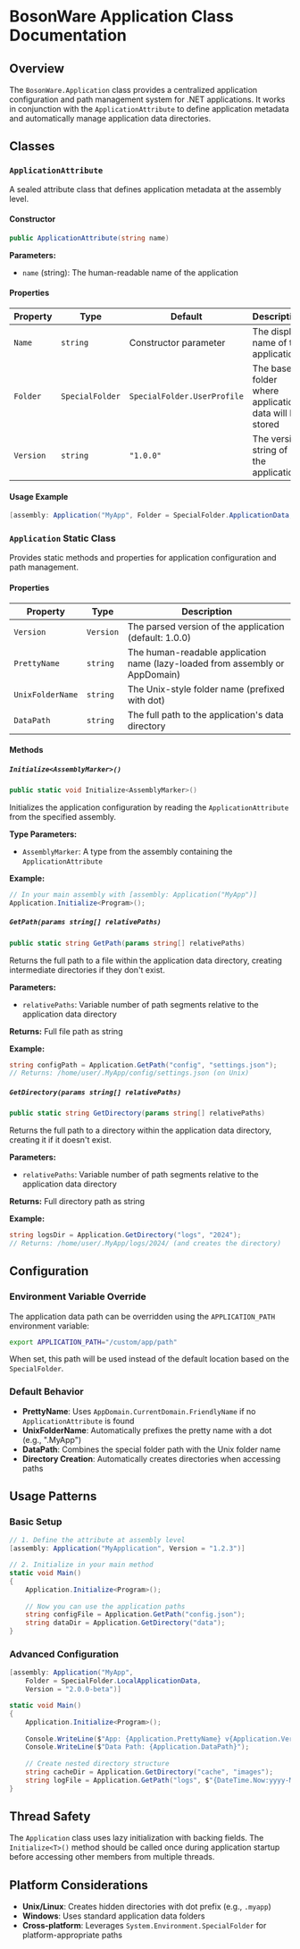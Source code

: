 # BosonWare Application Class Documentation

## Overview

The `BosonWare.Application` class provides a centralized application configuration and path management system for .NET applications. It works in conjunction with the `ApplicationAttribute` to define application metadata and automatically manage application data directories.

## Classes

### `ApplicationAttribute`

A sealed attribute class that defines application metadata at the assembly level.

#### Constructor
```csharp
public ApplicationAttribute(string name)
```

**Parameters:**
- `name` (string): The human-readable name of the application

#### Properties

| Property | Type | Default | Description |
|----------|------|---------|-------------|
| `Name` | `string` | Constructor parameter | The display name of the application |
| `Folder` | `SpecialFolder` | `SpecialFolder.UserProfile` | The base folder where application data will be stored |
| `Version` | `string` | `"1.0.0"` | The version string of the application |

#### Usage Example
```csharp
[assembly: Application("MyApp", Folder = SpecialFolder.ApplicationData, Version = "2.1.0")]
```

### `Application` Static Class

Provides static methods and properties for application configuration and path management.

#### Properties

| Property | Type | Description |
|----------|------|-------------|
| `Version` | `Version` | The parsed version of the application (default: 1.0.0) |
| `PrettyName` | `string` | The human-readable application name (lazy-loaded from assembly or AppDomain) |
| `UnixFolderName` | `string` | The Unix-style folder name (prefixed with dot) |
| `DataPath` | `string` | The full path to the application's data directory |

#### Methods

##### `Initialize<AssemblyMarker>()`
```csharp
public static void Initialize<AssemblyMarker>()
```

Initializes the application configuration by reading the `ApplicationAttribute` from the specified assembly.

**Type Parameters:**
- `AssemblyMarker`: A type from the assembly containing the `ApplicationAttribute`

**Example:**
```csharp
// In your main assembly with [assembly: Application("MyApp")]
Application.Initialize<Program>();
```

##### `GetPath(params string[] relativePaths)`
```csharp
public static string GetPath(params string[] relativePaths)
```

Returns the full path to a file within the application data directory, creating intermediate directories if they don't exist.

**Parameters:**
- `relativePaths`: Variable number of path segments relative to the application data directory

**Returns:** Full file path as string

**Example:**
```csharp
string configPath = Application.GetPath("config", "settings.json");
// Returns: /home/user/.MyApp/config/settings.json (on Unix)
```

##### `GetDirectory(params string[] relativePaths)`
```csharp
public static string GetDirectory(params string[] relativePaths)
```

Returns the full path to a directory within the application data directory, creating it if it doesn't exist.

**Parameters:**
- `relativePaths`: Variable number of path segments relative to the application data directory

**Returns:** Full directory path as string

**Example:**
```csharp
string logsDir = Application.GetDirectory("logs", "2024");
// Returns: /home/user/.MyApp/logs/2024/ (and creates the directory)
```

## Configuration

### Environment Variable Override

The application data path can be overridden using the `APPLICATION_PATH` environment variable:

```bash
export APPLICATION_PATH="/custom/app/path"
```

When set, this path will be used instead of the default location based on the `SpecialFolder`.

### Default Behavior

- **PrettyName**: Uses `AppDomain.CurrentDomain.FriendlyName` if no `ApplicationAttribute` is found
- **UnixFolderName**: Automatically prefixes the pretty name with a dot (e.g., ".MyApp")
- **DataPath**: Combines the special folder path with the Unix folder name
- **Directory Creation**: Automatically creates directories when accessing paths

## Usage Patterns

### Basic Setup
```csharp
// 1. Define the attribute at assembly level
[assembly: Application("MyApplication", Version = "1.2.3")]

// 2. Initialize in your main method
static void Main()
{
    Application.Initialize<Program>();
    
    // Now you can use the application paths
    string configFile = Application.GetPath("config.json");
    string dataDir = Application.GetDirectory("data");
}
```

### Advanced Configuration
```csharp
[assembly: Application("MyApp", 
    Folder = SpecialFolder.LocalApplicationData, 
    Version = "2.0.0-beta")]

static void Main()
{
    Application.Initialize<Program>();
    
    Console.WriteLine($"App: {Application.PrettyName} v{Application.Version}");
    Console.WriteLine($"Data Path: {Application.DataPath}");
    
    // Create nested directory structure
    string cacheDir = Application.GetDirectory("cache", "images");
    string logFile = Application.GetPath("logs", $"{DateTime.Now:yyyy-MM-dd}.log");
}
```

## Thread Safety

The `Application` class uses lazy initialization with backing fields. The `Initialize<T>()` method should be called once during application startup before accessing other members from multiple threads.

## Platform Considerations

- **Unix/Linux**: Creates hidden directories with dot prefix (e.g., `.myapp`)
- **Windows**: Uses standard application data folders
- **Cross-platform**: Leverages `System.Environment.SpecialFolder` for platform-appropriate paths